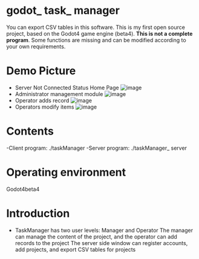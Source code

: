 # godot_ task_ manager
You can export CSV tables in this software.
This is my first open source project, based on the Godot4 game engine (beta4).
**This is not a complete program**. Some functions are missing and can be modified according to your own requirements.
# Demo Picture
- Server Not Connected Status Home Page
![image]( https://user-images.githubusercontent.com/22912744/199709608-b5622831-66d2-4003-aebb-894e7085bc06.png )
- Administrator management module
![image]( https://user-images.githubusercontent.com/22912744/199709906-ee7b2745-2f16-45a2-864b-b8b1132d36e3.png )
- Operator adds record
![image]( https://user-images.githubusercontent.com/22912744/199710086-846cc1f1-8eee-45b1-b31d-abeeec0754c1.png )
- Operators modify items
![image]( https://user-images.githubusercontent.com/22912744/199710133-29051cb2-d8cd-4178-a19e-efbb2c58c52b.png )
# Contents
-Client program:
./taskManager
-Server program:
./taskManager_ server
# Operating environment
Godot4beta4
# Introduction
- TaskManager has two user levels: Manager and Operator
The manager can manage the content of the project, and the operator can add records to the project
The server side window can register accounts, add projects, and export CSV tables for projects
